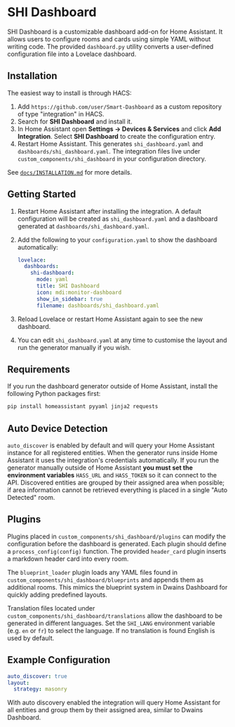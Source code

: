 # SHI Dashboard

SHI Dashboard is a customizable dashboard add-on for Home Assistant. It allows users to configure rooms and cards using simple YAML without writing code. The provided `dashboard.py` utility converts a user-defined configuration file into a Lovelace dashboard.

## Installation

The easiest way to install is through HACS:
1. Add `https://github.com/user/Smart-Dashboard` as a custom repository of type "integration" in HACS.
2. Search for **SHI Dashboard** and install it.
3. In Home Assistant open **Settings → Devices & Services** and click **Add Integration**.
   Select **SHI Dashboard** to create the configuration entry.
4. Restart Home Assistant. This generates `shi_dashboard.yaml` and `dashboards/shi_dashboard.yaml`.
   The integration files live under `custom_components/shi_dashboard` in your configuration directory.

See [`docs/INSTALLATION.md`](docs/INSTALLATION.md) for more details.

## Getting Started

1. Restart Home Assistant after installing the integration.
   A default configuration will be created as `shi_dashboard.yaml` and a dashboard
   generated at `dashboards/shi_dashboard.yaml`.
2. Add the following to your `configuration.yaml` to show the dashboard
   automatically:

   ```yaml
   lovelace:
     dashboards:
       shi-dashboard:
         mode: yaml
         title: SHI Dashboard
         icon: mdi:monitor-dashboard
         show_in_sidebar: true
         filename: dashboards/shi_dashboard.yaml
   ```
3. Reload Lovelace or restart Home Assistant again to see the new dashboard.
4. You can edit `shi_dashboard.yaml` at any time to customise the layout and run
   the generator manually if you wish.

## Requirements

If you run the dashboard generator outside of Home Assistant, install the
following Python packages first:

```bash
pip install homeassistant pyyaml jinja2 requests
```

## Auto Device Detection

`auto_discover` is enabled by default and will query your Home Assistant instance for all registered entities. When the generator runs inside Home Assistant it uses the integration's credentials automatically. If you run the generator manually outside of Home Assistant **you must set the environment variables** `HASS_URL` and `HASS_TOKEN` so it can connect to the API. Discovered entities are grouped by their assigned area when possible; if area information cannot be retrieved everything is placed in a single "Auto Detected" room.

## Plugins

Plugins placed in `custom_components/shi_dashboard/plugins` can modify the
configuration before the dashboard is generated. Each plugin should define a
`process_config(config)` function. The provided `header_card` plugin inserts a
markdown header card into every room.

The `blueprint_loader` plugin loads any YAML files found in
`custom_components/shi_dashboard/blueprints` and appends them as additional
rooms. This mimics the blueprint system in Dwains Dashboard for quickly adding
predefined layouts.

Translation files located under `custom_components/shi_dashboard/translations`
allow the dashboard to be generated in different languages. Set the `SHI_LANG`
environment variable (e.g. `en` or `fr`) to select the language. If no
translation is found English is used by default.

## Example Configuration

```yaml
auto_discover: true
layout:
  strategy: masonry
```

With auto discovery enabled the integration will query Home Assistant for all
entities and group them by their assigned area, similar to Dwains Dashboard.
